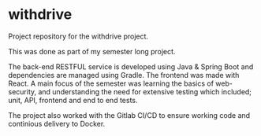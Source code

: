 # withdrive

Project repository for the withdrive project.

This was done as part of my semester long project.

The back-end RESTFUL service is developed using Java & Spring Boot and dependencies are managed using Gradle. The frontend was made with React.
A main focus of the semester was learning the basics of web-security, and understanding the need for extensive testing which included; unit, API, frontend and end to end tests.

The project also worked with the Gitlab CI/CD to ensure working code and continious delivery to Docker.
